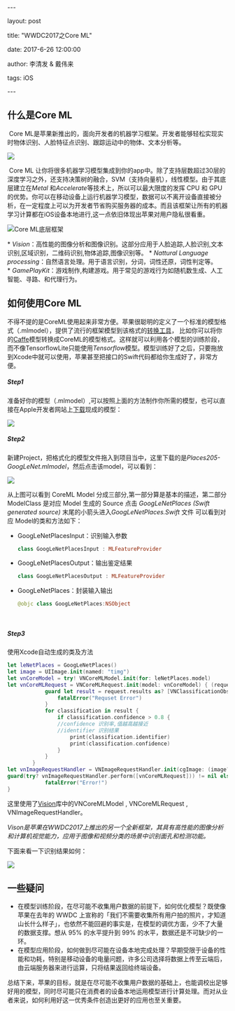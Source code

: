 \---

layout: post

title: "WWDC2017之Core ML"

date: 2017-6-26 12:00:00

author: 李清发 & 戴伟来

tags: iOS

\---



## 什么是Core ML

​	Core ML是苹果新推出的，面向开发者的机器学习框架。开发者能够轻松实现实时物体识别、人脸特征点识别、跟踪运动中的物体、文本分析等。

![](/img/post/WWDC2017/coreml.png)

​	Core ML 让你将很多机器学习模型集成到你的app中。除了支持层数超过30层的深度学习之外，还支持决策树的融合，SVM（支持向量机），线性模型。由于其底层建立在*Metal* 和*Accelerate*等技术上，所以可以最大限度的发挥 CPU 和 GPU 的优势。你可以在移动设备上运行机器学习模型，数据可以不离开设备直接被分析，在一定程度上可以为开发者节省购买服务器的成本。而且该框架让所有的机器学习计算都在iOS设备本地进行,这一点依旧体现出苹果对用户隐私很看重。

![](/img/post/WWDC2017/frame.png "Core ML底层框架")

* *Vision*：高性能的图像分析和图像识别。这部分应用于人脸追踪,人脸识别,文本识别,区域识别，二维码识别,物体追踪,图像识别等。
* *Nattural Language processing*：自然语言处理。用于语言识别，分词，词性还原，词性判定等。
* *GamePlayKit*：游戏制作,构建游戏。用于常见的游戏行为如随机数生成、人工智能、寻路、和代理行为。



## 如何使用Core ML

​	不得不提的是CoreML使用起来非常方便。苹果很聪明的定义了一个标准的模型格式（.mlmodel），提供了流行的框架模型到该格式的[转换工具](https://pypi.python.org/pypi/coremltools)， 比如你可以将你的[Caffe](http://caffe.berkeleyvision.org/)模型转换成CoreML的模型格式。这样就可以利用各个模型的训练阶段，而不像TensorflowLite只能使用*Tensorflow*模型。模型训练好了之后，只要拖放到Xcode中就可以使用，苹果甚至把接口的Swift代码都给你生成好了，非常方便。

##### Step1

​	准备好你的模型（.mlmodel）,可以按照上面的方法制作你所需的模型，也可以直接在Apple开发者网站上[下载](https://developer.apple.com/machine-learning/)现成的模型：

![](/img/post/WWDC2017/mlmodels.png)

##### Step2

​	新建Project，把格式化的模型文件拖入到项目当中，这里下载的是*Places205-GoogLeNet.mlmodel*，然后点击该model，可以看到：

![](/img/post/WWDC2017/baseinfo.png)

从上图可以看到 CoreML Model 分成三部分,第一部分算是基本的描述，第二部分 ModelClass 是对应 Model 生成的 Source 点击 *GoogLeNetPlaces (Swift generated source)* 末尾的小箭头进入*GoogLeNetPlaces.Swift* 文件 可以看到对应 Model的类和方法如下：

* GoogLeNetPlacesInput：识别输入参数

  ```swift
  class GoogLeNetPlacesInput : MLFeatureProvider
  ```


* GoogLeNetPlacesOutput：输出鉴定结果

  ```swift
  class GoogLeNetPlacesOutput : MLFeatureProvider
  ```

*  GoogLeNetPlaces：封装输入输出

   ```swift
   @objc class GoogLeNetPlaces:NSObject
   ```

   ​

##### Step3

使用Xcode自动生成的类及方法

```swift
let leNetPlaces = GoogLeNetPlaces()
let image = UIImage.init(named: "timg")
let vnCoreModel = try! VNCoreMLModel.init(for: leNetPlaces.model)
let vnCoreMLRequest = VNCoreMLRequest.init(model: vnCoreModel) { (request:VNRequest, error:Error?) in
            guard let result = request.results as? [VNClassificationObservation] else{
                fatalError("Requset Error")
            }
            for classification in result {
                if classification.confidence > 0.8 {
                //confidence 识别率,值越高越接近
				//identifier 识别结果
                    print(classification.identifier)
                    print(classification.confidence)
                }
            }
        }
let vnImageRequestHandler = VNImageRequestHandler.init(cgImage: (image?.cgImage)!)
guard(try? vnImageRequestHandler.perform([vnCoreMLRequest])) != nil else {
            fatalError("Error!")
}
```

这里使用了[Vision](https://developer.apple.com/documentation/vision)库中的VNCoreMLModel , VNCoreMLRequest , VNImageRequestHandler。

*Vison是苹果在WWDC2017上推出的另一个全新框架，其具有高性能的图像分析和计算机视觉能力，应用于图像和视频分类的场景中识别面孔和检测功能。*

下面来看一下识别结果如何：

![](/img/post/WWDC2017/result.png)

## 一些疑问

* 在模型训练阶段，在尽可能不收集用户数据的前提下，如何优化模型？既使像苹果在去年的 WWDC 上宣称的「我们不需要收集所有用户拍的照片，才知道山长什么样子」，也依然不能回避的事实是，在模型的调优方面，少不了大量的数据支撑。想从 95% 的水平提升到 99% 的水平，数据还是不可缺少的一环。
* 在模型应用阶段，如何做到尽可能在设备本地完成处理？早期受限于设备的性能和功耗，特别是移动设备的电量问题，许多公司选择将数据上传至云端后，由云端服务器来进行运算，只将结果返回给终端设备。

总结下来，苹果的目标，就是在尽可能不收集用户数据的基础上，也能调校出足够好用的模型，同时尽可能只在消费者的设备本地运用模型进行计算处理。而对从业者来说，如何利用好这一优秀条件创造出更好的应用也至关重要。